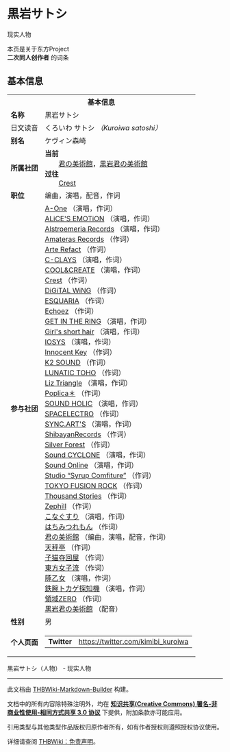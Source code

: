 # 黒岩サトシ

<!-- source html: G:\repos\THBWiki-Markdown-Builder\THBWikiMarkdown\Temp\main\a\a2\ns0%3A%E9%BB%92%E5%B2%A9%E3%82%B5%E3%83%88%E3%82%B7.html -->

现实人物

本页是关于东方Project  
 **二次同人创作者** 的词条

## 基本信息

<table><tbody><tr><th colspan="3">基本信息</th></tr><tr><td class="label"><b>名称</b></td><td> 黒岩サトシ </td></tr><tr><td class="label">日文读音</td><td> くろいわ サトシ <i>（Kuroiwa satoshi）</i> </td></tr><tr><td class="label"><b>别名</b></td><td>ケヴィン森崎</td></tr><tr><td class="label"><b>所属社团</b></td><td><b>当前</b><div style="margin-left:2em;"><a href="./君の美術館.md" title="君の美術館">君の美術館</a>，<a href="./黒岩君の美術館.md" title="黒岩君の美術館">黒岩君の美術館</a></div><b>过往</b><div style="margin-left:2em;"><a href="./Crest.md" title="Crest">Crest</a></div></td></tr><tr><td class="label"><b>职位</b></td><td>编曲，演唱，配音，作词</td></tr><tr><td class="label"><b>参与社团</b></td><td><a href="./A-One.md" title="A-One">A-One</a> （演唱，作词）<br><a href="./ALiCE'S_EMOTiON.md" title="ALiCE&#39;S EMOTiON">ALiCE'S EMOTiON</a> （演唱，作词）<br><a href="./Alstroemeria_Records.md" title="Alstroemeria Records">Alstroemeria Records</a> （演唱，作词）<br><a href="./Amateras_Records.md" title="Amateras Records">Amateras Records</a> （作词）<br><a href="./Arte_Refact.md" title="Arte Refact">Arte Refact</a> （作词）<br><a href="./C-CLAYS.md" title="C-CLAYS">C-CLAYS</a> （演唱，作词）<br><a href="./COOL&CREATE.md" title="COOL&amp;CREATE">COOL&amp;CREATE</a> （演唱，作词）<br><a href="./Crest.md" title="Crest">Crest</a> （作词）<br><a href="./DiGiTAL_WiNG.md" title="DiGiTAL WiNG">DiGiTAL WiNG</a> （作词）<br><a href="./ESQUARIA.md" title="ESQUARIA">ESQUARIA</a> （作词）<br><a href="./Echoez.md" title="Echoez">Echoez</a> （作词）<br><a href="./GET_IN_THE_RING.md" title="GET IN THE RING">GET IN THE RING</a> （演唱，作词）<br><a href="./Girl's_short_hair.md" title="Girl&#39;s short hair">Girl's short hair</a> （演唱，作词）<br><a href="./IOSYS.md" title="IOSYS">IOSYS</a> （演唱，作词）<br><a href="./Innocent_Key.md" title="Innocent Key">Innocent Key</a> （作词）<br><a href="./K2_SOUND.md" title="K2 SOUND">K2 SOUND</a> （作词）<br><a href="./LUNATIC_TOHO.md" title="LUNATIC TOHO">LUNATIC TOHO</a> （作词）<br><a href="./Liz_Triangle.md" title="Liz Triangle">Liz Triangle</a> （演唱，作词）<br><a href="./Poplica＊.md" title="Poplica＊">Poplica＊</a> （作词）<br><a href="./SOUND_HOLIC.md" title="SOUND HOLIC">SOUND HOLIC</a> （演唱，作词）<br><a href="./SPACELECTRO.md" title="SPACELECTRO">SPACELECTRO</a> （作词）<br><a href="./SYNC.ART'S.md" title="SYNC.ART&#39;S">SYNC.ART'S</a> （演唱，作词）<br><a href="./ShibayanRecords.md" title="ShibayanRecords">ShibayanRecords</a> （作词）<br><a href="./Silver_Forest.md" title="Silver Forest">Silver Forest</a> （作词）<br><a href="./Sound_CYCLONE.md" title="Sound CYCLONE">Sound CYCLONE</a> （演唱，作词）<br><a href="./Sound_Online.md" title="Sound Online">Sound Online</a> （演唱，作词）<br><a href="./Studio_“Syrup_Comfiture”.md" title="Studio “Syrup Comfiture”">Studio “Syrup Comfiture”</a> （作词）<br><a href="/index.php?title=TOKYO_FUSION_ROCK&amp;action=edit&amp;redlink=1" class="new" title="TOKYO FUSION ROCK（页面不存在）">TOKYO FUSION ROCK</a> （作词）<br><a href="./Thousand_Stories.md" title="Thousand Stories">Thousand Stories</a> （作词）<br><a href="./Zephill.md" title="Zephill">Zephill</a> （作词）<br><a href="./こなぐすり.md" title="こなぐすり">こなぐすり</a> （演唱，作词）<br><a href="./はちみつれもん.md" title="はちみつれもん">はちみつれもん</a> （作词）<br><a href="./君の美術館.md" title="君の美術館">君の美術館</a> （编曲，演唱，配音，作词）<br><a href="./天秤亭.md" title="天秤亭">天秤亭</a> （作词）<br><a href="./子猫夺回屋.md" title="子猫夺回屋">子猫夺回屋</a> （作词）<br><a href="./東方女子流.md" title="東方女子流">東方女子流</a> （作词）<br><a href="./豚乙女.md" title="豚乙女">豚乙女</a> （演唱，作词）<br><a href="./鉄腕トカゲ探知機.md" title="鉄腕トカゲ探知機">鉄腕トカゲ探知機</a> （演唱，作词）<br><a href="./領域ZERO.md" title="領域ZERO">領域ZERO</a> （作词）<br><a href="./黒岩君の美術館.md" title="黒岩君の美術館">黒岩君の美術館</a> （配音）</td></tr><tr><td class="label"><b>性别</b></td><td>男</td></tr><tr><td class="label"><b>个人页面</b></td><td><table border="0" cellspacing="0" cellpadding="0"><tbody><tr><td><b>Twitter</b></td><td><a rel="nofollow" class="external free" href="https://twitter.com/kimibi_kuroiwa">https://twitter.com/kimibi_kuroiwa</a></td></tr></tbody></table></td></tr></tbody></table>

黒岩サトシ（人物） - 现实人物




---

此文档由 [THBWiki-Markdown-Builder](https://github.com/Delsin-Yu/THBWiki-Markdown-Builder) 构建。

文档中的所有内容除特殊注明外，均在 [**知识共享(Creative Commons) 署名-非商业性使用-相同方式共享 3.0 协议**](https://creativecommons.org/licenses/by-sa/3.0/deed.zh-hans) 下提供，附加条款亦可能应用。

引用类型与其他类型作品版权归原作者所有，如有作者授权则遵照授权协议使用。

详细请查阅 [THBWiki：免责声明](https://thbwiki.cc/THBWiki:%E5%85%8D%E8%B4%A3%E5%A3%B0%E6%98%8E)。

